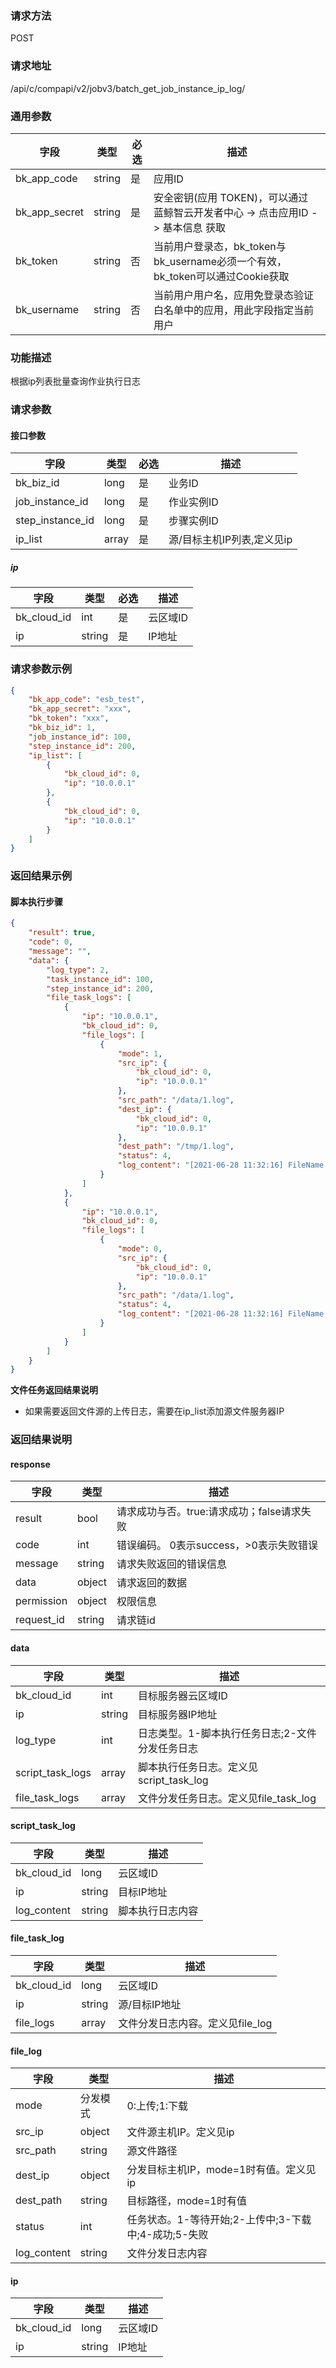 
### 请求方法

POST


### 请求地址

/api/c/compapi/v2/jobv3/batch_get_job_instance_ip_log/


### 通用参数

| 字段 | 类型 | 必选 |  描述 |
|-----------|------------|--------|------------|
| bk_app_code  |  string    | 是 | 应用ID     |
| bk_app_secret|  string    | 是 | 安全密钥(应用 TOKEN)，可以通过 蓝鲸智云开发者中心 -> 点击应用ID -> 基本信息 获取 |
| bk_token     |  string    | 否 | 当前用户登录态，bk_token与bk_username必须一个有效，bk_token可以通过Cookie获取 |
| bk_username  |  string    | 否 | 当前用户用户名，应用免登录态验证白名单中的应用，用此字段指定当前用户 |


### 功能描述

根据ip列表批量查询作业执行日志

### 请求参数



#### 接口参数

| 字段      |  类型      | 必选   |  描述      |
|-----------|------------|--------|------------|
| bk_biz_id       |  long    | 是     | 业务ID |
| job_instance_id | long | 是 | 作业实例ID |
| step_instance_id |  long    | 是     | 步骤实例ID |
| ip_list |  array    | 是     | 源/目标主机IP列表,定义见ip |

##### ip

| 字段        | 类型   | 必选 | 描述     |
| ----------- | ------ | ---- | -------- |
| bk_cloud_id | int    | 是   | 云区域ID |
| ip          | string | 是   | IP地址   |

### 请求参数示例

```json
{
    "bk_app_code": "esb_test",
    "bk_app_secret": "xxx",
    "bk_token": "xxx",
    "bk_biz_id": 1,
    "job_instance_id": 100,
    "step_instance_id": 200,
    "ip_list": [
        {
            "bk_cloud_id": 0,
            "ip": "10.0.0.1"
        },
        {
            "bk_cloud_id": 0,
            "ip": "10.0.0.1"
        }
    ]
}
```

### 返回结果示例

#### 脚本执行步骤
```json
{
    "result": true,
    "code": 0,
    "message": "",
    "data": {
        "log_type": 2,
        "task_instance_id": 100,
        "step_instance_id": 200,
        "file_task_logs": [
            {
                "ip": "10.0.0.1",
                "bk_cloud_id": 0,
                "file_logs": [
                    {
                        "mode": 1,
                        "src_ip": {
                            "bk_cloud_id": 0,
                            "ip": "10.0.0.1"
                        },
                        "src_path": "/data/1.log",
                        "dest_ip": {
                            "bk_cloud_id": 0,
                            "ip": "10.0.0.1"
                        },
                        "dest_path": "/tmp/1.log",
                        "status": 4,
                        "log_content": "[2021-06-28 11:32:16] FileName: /tmp/1.log FileSize: 9.0 Bytes State: dest agent success download file Speed: 1 KB/s Progress: 100% StatusDesc: dest agent success download file Detail: success"
                    }
                ]
            },
            {
                "ip": "10.0.0.1",
                "bk_cloud_id": 0,
                "file_logs": [
                    {
                        "mode": 0,
                        "src_ip": {
                            "bk_cloud_id": 0,
                            "ip": "10.0.0.1"
                        },
                        "src_path": "/data/1.log",
                        "status": 4,
                        "log_content": "[2021-06-28 11:32:16] FileName: /data/1.log FileSize: 9.0 Bytes State: source agent success upload file Speed: 1 KB/s Progress: 100% StatusDesc: source agent success upload file Detail: success upload"
                    }
                ]
            }
        ]
    }
}
```

**文件任务返回结果说明**

- 如果需要返回文件源的上传日志，需要在ip_list添加源文件服务器IP

### 返回结果说明

#### response
| 字段      | 类型      | 描述      |
|-----------|-----------|-----------|
| result       | bool   | 请求成功与否。true:请求成功；false请求失败 |
| code         | int    | 错误编码。 0表示success，>0表示失败错误 |
| message      | string | 请求失败返回的错误信息|
| data         | object | 请求返回的数据|
| permission   | object | 权限信息|
| request_id   | string | 请求链id|

#### data

| 字段      | 类型      | 描述      |
|-----------|-----------|-----------|
| bk_cloud_id   | int         | 目标服务器云区域ID |
| ip            | string      | 目标服务器IP地址 |
| log_type   | int         | 日志类型。1-脚本执行任务日志;2-文件分发任务日志 |
| script_task_logs   | array      | 脚本执行任务日志。定义见script_task_log|
| file_task_logs   | array      | 文件分发任务日志。定义见file_task_log|

#### script_task_log

| 字段      |  类型     |  描述      |
|-----------|------------|--------|
| bk_cloud_id |  long    | 云区域ID |
| ip          |  string  | 目标IP地址 |
| log_content |  string  | 脚本执行日志内容   |

#### file_task_log

| 字段      |  类型     |  描述      |
|-----------|------------|--------|
| bk_cloud_id |  long    | 云区域ID |
| ip          |  string  | 源/目标IP地址 |
| file_logs   |  array  | 文件分发日志内容。定义见file_log |

#### file_log

| 字段      | 类型      | 描述      |
|-----------|-----------|-----------|
| mode | 分发模式 | 0:上传;1:下载|
| src_ip |  object |文件源主机IP。定义见ip |
| src_path | string | 源文件路径 |
| dest_ip | object | 分发目标主机IP，mode=1时有值。定义见ip |
| dest_path | string | 目标路径，mode=1时有值 |
| status | int | 任务状态。1-等待开始;2-上传中;3-下载中;4-成功;5-失败 |
| log_content | string | 文件分发日志内容 |

#### ip

| 字段      |  类型     |  描述      |
|-----------|------------|--------|
| bk_cloud_id |  long    | 云区域ID |
| ip          |  string  | IP地址   |